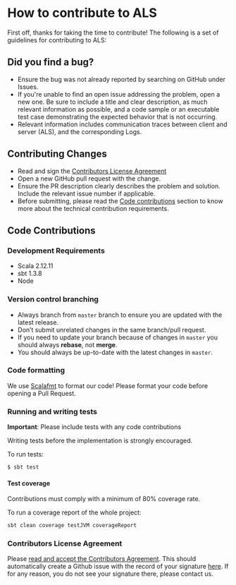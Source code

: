 # How to contribute to ALS

First off, thanks for taking the time to contribute!
The following is a set of guidelines for contributing to ALS:

## Did you find a bug?
- Ensure the bug was not already reported by searching on GitHub under Issues.
- If you're unable to find an open issue addressing the problem, open a new one. Be sure to include a title and clear description, as much relevant information as possible, 
and a code sample or an executable test case demonstrating the expected 
behavior that is not occurring.
- Relevant information includes communication traces between client and server (ALS), and the corresponding Logs.

## Contributing Changes
- Read and sign the [Contributors License Agreement](#contributors-license-agreement)
- Open a new GitHub pull request with the change.
- Ensure the PR description clearly describes the problem and solution. Include the relevant issue number if applicable.
- Before submitting, please read the [Code contributions](#code-contributions) section to know more about the technical contribution requirements.

## Code Contributions

### Development Requirements
* Scala 2.12.11
* sbt 1.3.8
* Node

### Version control branching
- Always branch from `master` branch to ensure you are updated with the latest release.
- Don’t submit unrelated changes in the same branch/pull request.
- If you need to update your branch because of changes in `master` you should always **rebase**, not **merge**.
- You should always be up-to-date with the latest changes in `master`.

### Code formatting

We use [Scalafmt](https://scalameta.org/scalafmt/) to format our code! Please format your code before opening a Pull Request.

### Running and writing tests

**Important**: Please include tests with any code contributions

Writing tests before the implementation is strongly encouraged. 

To run tests:
```sh
$ sbt test
```

#### Test coverage

Contributions must comply with a minimum of 80% coverage rate.

To run a coverage report of the whole project:
```sh
sbt clean coverage testJVM coverageReport
```

### Contributors License Agreement

Please [read and accept the Contributors Agreement](https://api-notebook.anypoint.mulesoft.com/notebooks#380297ed0e474010ff43). 
This should automatically create a Github issue with the record of your signature [here](https://github.com/mulesoft/contributor-agreements/issues). 
If for any reason, you do not see your signature there, please contact us.

